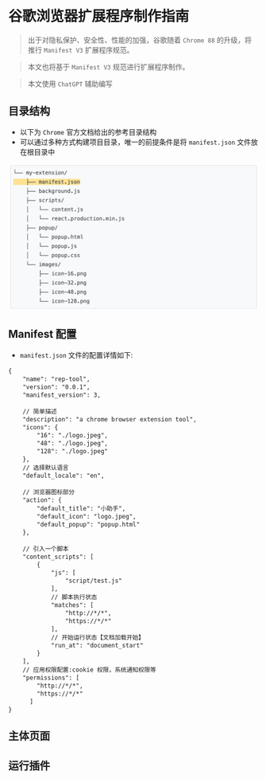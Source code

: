 # 谷歌浏览器扩展程序制作指南

> 出于对隐私保护、安全性、性能的加强，谷歌随着 `Chrome 88` 的升级，将推行 `Manifest V3` 扩展程序规范。

> 本文也将基于 `Manifest V3` 规范进行扩展程序制作。

> 本文使用 `ChatGPT` 辅助编写

## 目录结构
* 以下为 `Chrome` 官方文档给出的参考目录结构
* 可以通过多种方式构建项目目录，唯一的前提条件是将 `manifest.json` 文件放在根目录中

![](../images/chromeExtension/catalog.png)

## Manifest 配置
* `manifest.json` 文件的配置详情如下:

```
{
	"name": "rep-tool",
	"version": "0.0.1",
	"manifest_version": 3,
	
	// 简单描述
	"description": "a chrome browser extension tool",
	"icons": {
		"16": "./logo.jpeg",
		"48": "./logo.jpeg",
		"128": "./logo.jpeg"
	},
	// 选择默认语言
	"default_locale": "en",
	
	// 浏览器图标部分
	"action": {
	    "default_title": "小助手",
	    "default_icon": "logo.jpeg",
	    "default_popup": "popup.html"
	},

	// 引入一个脚本
	"content_scripts": [
		{
			"js": [
				"script/test.js"
			],
			// 脚本执行状态
			"matches": [
				"http://*/*",
				"https://*/*"
			],
			// 开始运行状态【文档加载开始】
			"run_at": "document_start"
		}
	],
	// 应用权限配置:cookie 权限，系统通知权限等
	"permissions": [
		"http://*/*",
		"https://*/*"
	  ]
}

```

## 主体页面



## 运行插件